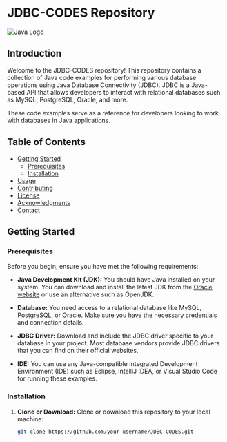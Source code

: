 # JDBC-CODES Repository

![Java Logo](https://icons8.com/icon/13679/java)

## Introduction

Welcome to the JDBC-CODES repository! This repository contains a collection of Java code examples for performing various database operations using Java Database Connectivity (JDBC). JDBC is a Java-based API that allows developers to interact with relational databases such as MySQL, PostgreSQL, Oracle, and more.

These code examples serve as a reference for developers looking to work with databases in Java applications.

## Table of Contents

- [Getting Started](#getting-started)
  - [Prerequisites](#prerequisites)
  - [Installation](#installation)
- [Usage](#usage)
- [Contributing](#contributing)
- [License](#license)
- [Acknowledgments](#acknowledgments)
- [Contact](#contact)

## Getting Started

### Prerequisites

Before you begin, ensure you have met the following requirements:

- **Java Development Kit (JDK):** You should have Java installed on your system. You can download and install the latest JDK from the [Oracle website](https://www.oracle.com/java/technologies/javase-downloads.html) or use an alternative such as OpenJDK.

- **Database:** You need access to a relational database like MySQL, PostgreSQL, or Oracle. Make sure you have the necessary credentials and connection details.

- **JDBC Driver:** Download and include the JDBC driver specific to your database in your project. Most database vendors provide JDBC drivers that you can find on their official websites.

- **IDE:** You can use any Java-compatible Integrated Development Environment (IDE) such as Eclipse, IntelliJ IDEA, or Visual Studio Code for running these examples.

### Installation

1. **Clone or Download:** Clone or download this repository to your local machine:

   ```sh
   git clone https://github.com/your-username/JDBC-CODES.git
